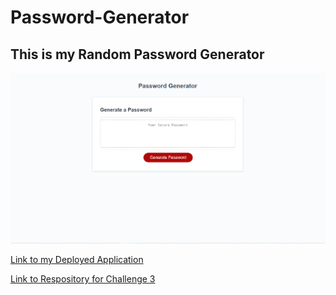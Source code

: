 # Password-Generator

## This is my Random Password Generator


![alt text][screenshot]

[screenshot]:./assets/images/screen-shot-of-challenge-3-deployed-application.PNG

[Link to my Deployed Application](https://yks2728.github.io/Password-Generator/)

[Link to Respository for Challenge 3](https://github.com/yks2728/Password-Generator)
